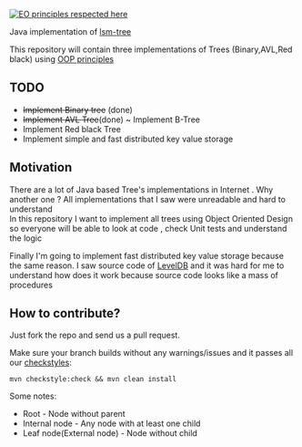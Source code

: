 [![EO principles respected here](http://www.elegantobjects.org/badge.svg)](http://www.elegantobjects.org)

Java implementation of [lsm-tree](https://en.wikipedia.org/wiki/Log-structured_merge-tree)

This repository will contain three implementations of Trees (Binary,AVL,Red black) using [OOP principles](https://www.elegantobjects.org/#principles)

## TODO
 - ~~Implement Binary tree~~ (done)
 - ~~Implement AVL Tree~~(done)
 ~ Implement B-Tree
 - Implement Red black Tree
 - Implement simple and fast distributed key value storage
 
## Motivation

There are a lot of Java based Tree's implementations in Internet . Why another one ? 
All implementations that I saw were unreadable and hard to understand  
In this repository I want to implement all trees using Object Oriented Design so everyone will be able to look at code , check Unit tests and understand the logic

Finally I'm going to implement fast distributed key value storage because the same reason. I saw source code of [LevelDB](https://github.com/google/leveldb) and it was hard for me to understand how does it work  because source code looks like a mass of procedures 
## How to contribute?

Just fork the repo and send us a pull request.

Make sure your branch builds without any warnings/issues and it passes all our [checkstyles](https://github.com/strogiyotec/jminikeyvalue/blob/master/checkstyle.xml):

```
mvn checkstyle:check && mvn clean install
```


Some notes:
 - Root - Node without parent
 - Internal node - Any node with at least one child
 - Leaf node(External node) - Node without child
 